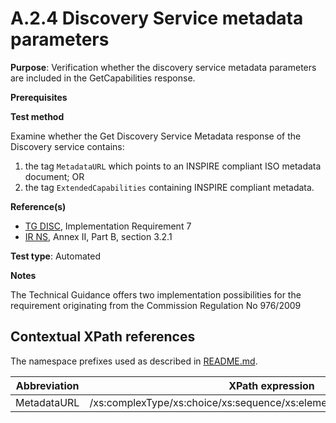# A.2.4 Discovery Service metadata parameters

**Purpose**: Verification whether the discovery service metadata parameters are included in the GetCapabilities response.

**Prerequisites**

**Test method**

Examine whether the Get Discovery Service Metadata response of the Discovery service contains:
1. the tag ```MetadataURL``` which points to an INSPIRE compliant ISO metadata document;
OR
2. the tag ```ExtendedCapabilities``` containing INSPIRE compliant metadata.

**Reference(s)**

 * [TG DISC](README.md#ref_TG_DISC), Implementation Requirement 7
 * [IR NS](README.md#ref_IR_NS), Annex II, Part B, section 3.2.1

**Test type**: Automated

**Notes**

The Technical Guidance offers two implementation possibilities for the requirement originating from the Commission Regulation No 976/2009

## Contextual XPath references

The namespace prefixes used as described in [README.md](README.md#namespaces).

Abbreviation                                               |  XPath expression
---------------------------------------------------------- | -------------------------------------------------------------------------
<a name="#MetadataURL"></a> MetadataURL |  /xs:complexType/xs:choice/xs:sequence/xs:element[@name="MetadataUrl"]
